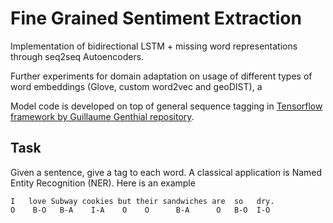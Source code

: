 # Fine Grained Sentiment Extraction

Implementation of bidirectional LSTM + missing word representations through seq2seq Autoencoders. 

Further experiments for domain adaptation on usage of different types of word embeddings (Glove, custom word2vec and geoDIST), a 

Model code is developed on top of general sequence tagging in [Tensorflow framework by Guillaume Genthial repository](https://github.com/guillaumegenthial/sequence_tagging).

## Task

Given a sentence, give a tag to each word. A classical application is Named Entity Recognition (NER). Here is an example

```
I   love Subway cookies but their sandwiches are  so   dry.
O    B-O   B-A    I-A    O    O      B-A      O   B-O  I-O
```


